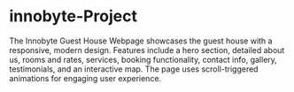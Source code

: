 # innobyte-Project
The Innobyte Guest House Webpage showcases the guest house with a responsive, modern design. Features include a hero section, detailed about us, rooms and rates, services, booking functionality, contact info, gallery, testimonials, and an interactive map. The page uses scroll-triggered animations for engaging user experience.
